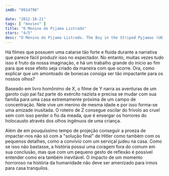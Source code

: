 ```yaml
---
imdb: "0914798"

date: "2012-10-21"
tags: [ "movies" ]
title: "O Menino do Pijama Listrado"
stars: "4/5"
desc: "O Menino do Pijama Listrado. The Boy in the Striped Pyjamas (UK, 2008). Dirigido por Mark Herman. Escrito por John Boyne, Mark Herman. Com Asa Butterfield, Zac Mattoon O'Brien, Domonkos Németh, Henry Kingsmill, Vera Farmiga, Cara Horgan, Zsuzsa Holl, Amber Beattie, László Áron."
---
```

Há filmes que possuem uma catarse tão forte e fluida durante a narrativa que parece fácil produzir isso no espectador. No entanto, muitas vezes tudo isso é fruto da nossa imaginação, e há um trabalho grande do início ao fim para que esse efeito seja criado da maneira com que ocorre. Ora, como explicar que um amontoado de bonecas consiga ser tão impactante para os nossos olhos?

Baseado em livro homônimo de X, o filme de Y narra as aventuras de um garoto cujo pai faz parte do exército nazista e precisa se mudar com sua família para uma casa extremamente próxima de um campo de concentração. Nele vive um menino de mesma idade e por isso forma-se uma amizade inusitada. O roteiro de Z consegue oscilar do frívolo ao cruel sem com isso perder o fio da meada, que é enxergar os horrores do holocausto através dos olhos ingênuos de uma criança.

Além de em pouquíssimo tempo de projeção conseguir a proeza de impactar-nos não só com a "solução final" de Hitler como também com os pequenos detalhes, como a convívio com um serviçal judeu na casa. Como se isso não bastasse, a história possui uma coragem fora do comum em sua conclusão, mas que com um pequeno gesto de reflexão é possível entender como era também inevitável. O impacto de um momento horroroso na história da humanidade não deve ser amenizado para irmos para casa tranquilos.

